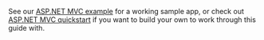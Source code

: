 See our [ASP.NET MVC example](https://github.com/okta/samples-aspnet/tree/master/okta-hosted-login) for a working sample app, or check out [ASP.NET MVC quickstart](https://docs.microsoft.com/en-us/aspnet/mvc/overview/getting-started/introduction/getting-started) if you want to build your own to work through this guide with.
